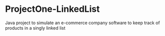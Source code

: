 # ProjectOne-LinkedList
Java project to simulate an e-commerce company software to keep track of products in a singly linked list
